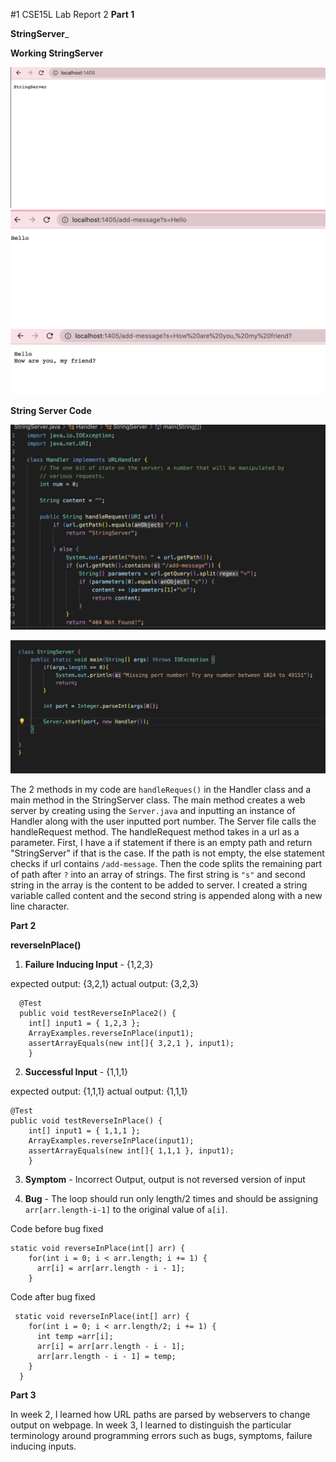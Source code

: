 #1 CSE15L Lab Report 2
__Part 1__

__StringServer___

__Working StringServer__

![Image](StringSrvr1.png)
![Image](StringSrvr2.png)
![Image](StringSrvr3.png)

__String Server Code__

![Image](StringServerCode1.png)

![Image](StringServerCode2.png)

The 2 methods in my code are `handleReques()` in the Handler class and a main method in the StringServer class. The main method creates a web server by
creating using the `Server.java` and inputting an instance of Handler along with the user inputted port number. The Server file calls the handleRequest method.
The handleRequest method takes in a url as a parameter. First, I have a if statement if there is an empty path and return "StringServer" if that is the case.
If the path is not empty, the else statement checks if url contains `/add-message`. Then the code splits the remaining part of path after `?` into an array of strings.
The first string is `"s"` and second string in the array is the content to be added to server. I created a string variable called content and 
the second string is appended along with a new line character.


__Part 2__


__reverseInPlace()__

1) __Failure Inducing Input__ - {1,2,3}

expected output: {3,2,1}  actual output: {3,2,3}
```
  @Test
  public void testReverseInPlace2() {
    int[] input1 = { 1,2,3 };
    ArrayExamples.reverseInPlace(input1);
    assertArrayEquals(new int[]{ 3,2,1 }, input1);
	}

```

2) __Successful Input__  - {1,1,1}

expected output: {1,1,1}  actual output: {1,1,1}

```
@Test 
public void testReverseInPlace() {
    int[] input1 = { 1,1,1 };
    ArrayExamples.reverseInPlace(input1);
    assertArrayEquals(new int[]{ 1,1,1 }, input1);
	}
```


3) __Symptom__ - Incorrect Output, output is not reversed version of input


4) __Bug__ - The loop should run only length/2 times and should be assigning `arr[arr.length-i-1]` to the original value of `a[i]`.

Code before bug fixed
```
static void reverseInPlace(int[] arr) {
    for(int i = 0; i < arr.length; i += 1) {
      arr[i] = arr[arr.length - i - 1];
    }

```


Code after bug fixed 
```
 static void reverseInPlace(int[] arr) {
    for(int i = 0; i < arr.length/2; i += 1) {
      int temp =arr[i];
      arr[i] = arr[arr.length - i - 1];
      arr[arr.length - i - 1] = temp;
    }
  }

```
__Part 3__

In week 2, I learned how URL paths are parsed by webservers to change output on webpage. In week 3, I learned to distinguish the particular terminology
around programming errors such as bugs, symptoms, failure inducing inputs.




